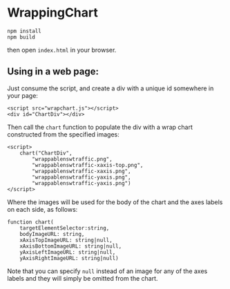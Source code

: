 # WrappingChart

```
npm install
npm build
```
then open ```index.html``` in your browser.

## Using in a web page:
Just consume the script, and create a div with a unique id somewhere in your page:
```
<script src="wrapchart.js"></script>
<div id="ChartDiv"></div>
```
Then call the ```chart``` function to populate the div with a wrap chart constructed from the specified images:
```
<script>
    chart("ChartDiv",
        "wrappablenswtraffic.png",
        "wrappablenswtraffic-xaxis-top.png",
        "wrappablenswtraffic-xaxis.png",
        "wrappablenswtraffic-yaxis.png",
        "wrappablenswtraffic-yaxis.png")
</script>
```
Where the images will be used for the body of the chart and the axes labels on each side, as follows:
```
function chart(
    targetElementSelector:string,
    bodyImageURL: string,
    xAxisTopImageURL: string|null,
    xAxisBottomImageURL: string|null,
    yAxisLeftImageURL: string|null,
    yAxisRightImageURL: string|null) 
```
Note that you can specify ```null``` instead of an image for any of the axes labels and they will simply be omitted from the chart.